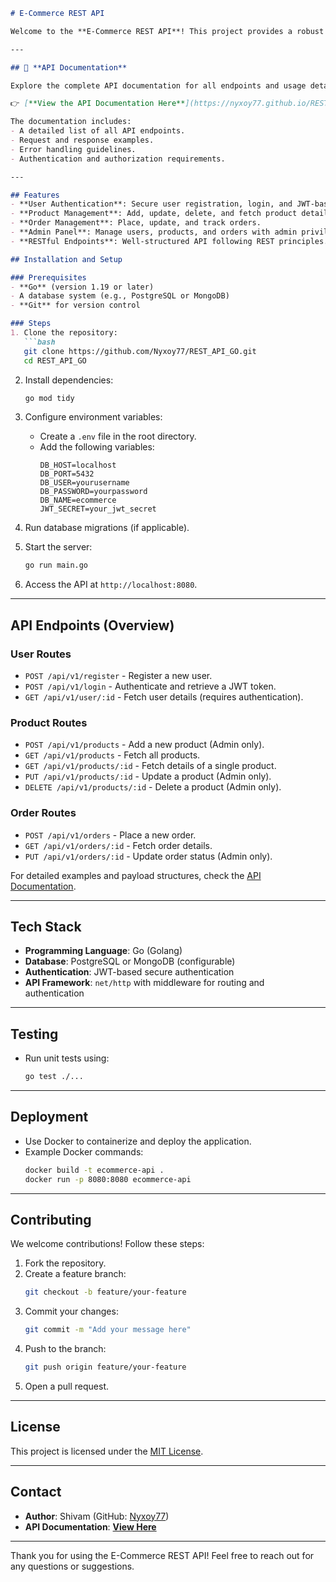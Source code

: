 ```markdown
# E-Commerce REST API

Welcome to the **E-Commerce REST API**! This project provides a robust backend system for managing an e-commerce platform, including user management, product management, and order processing. The API is built with **Go (Golang)** for high performance and scalability.

---

## 🌟 **API Documentation**

Explore the complete API documentation for all endpoints and usage details:

👉 [**View the API Documentation Here**](https://nyxoy77.github.io/REST_API_GO/)

The documentation includes:
- A detailed list of all API endpoints.
- Request and response examples.
- Error handling guidelines.
- Authentication and authorization requirements.

---

## Features
- **User Authentication**: Secure user registration, login, and JWT-based authentication.
- **Product Management**: Add, update, delete, and fetch product details.
- **Order Management**: Place, update, and track orders.
- **Admin Panel**: Manage users, products, and orders with admin privileges.
- **RESTful Endpoints**: Well-structured API following REST principles.

## Installation and Setup

### Prerequisites
- **Go** (version 1.19 or later)
- A database system (e.g., PostgreSQL or MongoDB)
- **Git** for version control

### Steps
1. Clone the repository:
   ```bash
   git clone https://github.com/Nyxoy77/REST_API_GO.git
   cd REST_API_GO
   ```

2. Install dependencies:
   ```bash
   go mod tidy
   ```

3. Configure environment variables:
   - Create a `.env` file in the root directory.
   - Add the following variables:
     ```env
     DB_HOST=localhost
     DB_PORT=5432
     DB_USER=yourusername
     DB_PASSWORD=yourpassword
     DB_NAME=ecommerce
     JWT_SECRET=your_jwt_secret
     ```

4. Run database migrations (if applicable).

5. Start the server:
   ```bash
   go run main.go
   ```

6. Access the API at `http://localhost:8080`.

---

## API Endpoints (Overview)

### User Routes
- `POST /api/v1/register` - Register a new user.
- `POST /api/v1/login` - Authenticate and retrieve a JWT token.
- `GET /api/v1/user/:id` - Fetch user details (requires authentication).

### Product Routes
- `POST /api/v1/products` - Add a new product (Admin only).
- `GET /api/v1/products` - Fetch all products.
- `GET /api/v1/products/:id` - Fetch details of a single product.
- `PUT /api/v1/products/:id` - Update a product (Admin only).
- `DELETE /api/v1/products/:id` - Delete a product (Admin only).

### Order Routes
- `POST /api/v1/orders` - Place a new order.
- `GET /api/v1/orders/:id` - Fetch order details.
- `PUT /api/v1/orders/:id` - Update order status (Admin only).

For detailed examples and payload structures, check the [API Documentation](https://nyxoy77.github.io/REST_API_GO/).

---

## Tech Stack
- **Programming Language**: Go (Golang)
- **Database**: PostgreSQL or MongoDB (configurable)
- **Authentication**: JWT-based secure authentication
- **API Framework**: `net/http` with middleware for routing and authentication

---

## Testing
- Run unit tests using:
  ```bash
  go test ./...
  ```

---

## Deployment
- Use Docker to containerize and deploy the application.
- Example Docker commands:
  ```bash
  docker build -t ecommerce-api .
  docker run -p 8080:8080 ecommerce-api
  ```

---

## Contributing
We welcome contributions! Follow these steps:
1. Fork the repository.
2. Create a feature branch:
   ```bash
   git checkout -b feature/your-feature
   ```
3. Commit your changes:
   ```bash
   git commit -m "Add your message here"
   ```
4. Push to the branch:
   ```bash
   git push origin feature/your-feature
   ```
5. Open a pull request.

---

## License
This project is licensed under the [MIT License](LICENSE).

---

## Contact
- **Author**: Shivam (GitHub: [Nyxoy77](https://github.com/Nyxoy77))
- **API Documentation**: [**View Here**](https://nyxoy77.github.io/REST_API_GO/)

---

Thank you for using the E-Commerce REST API! Feel free to reach out for any questions or suggestions.
```
